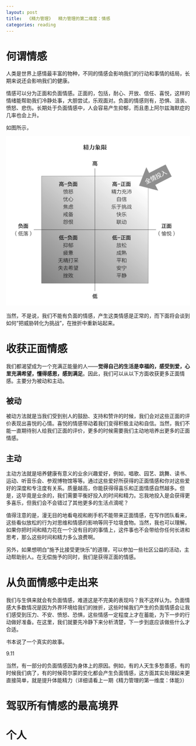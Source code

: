 ```yaml
---
layout: post
title:  《精力管理》  精力管理的第二维度：情感
categories: reading
---
```


# 何谓情感

人类是世界上感情最丰富的物种，不同的情感会影响我们的行动和事情的结局，长期来说还会影响我们的健康。

情感可以分为正面和负面情感。正面的，包括，耐心、开放、信任、喜悦，这样的情绪能帮助我们冷静处事，大胆尝试，乐观面对。负面的情感则有，恐惧、沮丧、愤怒、悲伤。长期处于负面情感中，人会容易产生抑郁，而且患上阿尔兹海默症的几率也会上升。

如图所示，

![精力管理-精力象限.png](/assets/%E7%B2%BE%E5%8A%9B%E7%AE%A1%E7%90%86-%E7%B2%BE%E5%8A%9B%E8%B1%A1%E9%99%90.png)

当然，不是说，我们不能有负面的情感，产生这类情感是正常的，而下面将会谈到如何“把威胁转化为挑战”，在挫折中重新站起来。


# 收获正面情感

我们都渴望成为一个充满正能量的人——**觉得自己的生活是幸福的，感受到爱，心里充满希望，懂得感恩，感到满足**。因此，我们可以从以下方面收获更多正面情感。主要分为被动和主动。

## 被动

被动方法就是当我们受到别人的鼓励、支持和赞许的时候，我们会对这些正面的评价表现出喜悦的心情。喜悦的情感带动着我们变得积极主动和自信。当然，我们不能一直期待别人给我们正面的评价，更多的时候需要我们主动地培养出更多的正面情感。

## 主动

主动方法就是培养健康有意义的业余兴趣爱好，例如，唱歌、园艺、跳舞、读书、运动、听音乐会、参观博物馆等等。通过这些爱好所获得的正面情感和你对这些爱好的深度和专注度有关系。质量越高，你能获得得喜乐和正面情感自然越多。但是，这毕竟是业余的，我们需要平衡好投入的时间和精力。忘我地投入是会获得更多喜乐，但我们会不会错过了其他更多的生活点滴呢？

值得注意的是，漫无目的地看电视和刷手机不能带来正面情感，在写作团队看来，这些看似放松的行为对思维和情感的影响等同于垃圾食物。当然，我也可以理解。如果你把时间和精力花在一个没有目的的事情上，这件事也不会带给你任何长进和思考，那么这些时间和精力多么浪费啊。

另外，如果想明白“施予比接受更快乐”的道理，可以参加一些社区公益的活动，主动帮助别人。在无偿施予的同时，我们是获得正面的情感。


# 从负面情感中走出来

我们与生俱来就会有负面情感，难道这是不完美的表现吗？我不这样认为。负面情感大多数情况是因为外界环境给我们的挫折，这些时候我们产生的负面情感会让我们感受到压力、不安、愤怒、恐惧，这些情感一定程度上才在蓄能，为下一步的行动做好准备。在这里，我们就要先冷静下来分析清楚，下一步到底应该做些什么才合适。

书本说了一个真实的故事。

9.11 





当然，有一部分的负面情感因为身体上的原因。例如，有的人天生多愁善感，有的时候我们病了，有的时候荷尔蒙的变化都会产生负面情感，这方面其实处理起来更直接简单，就是提升体能精力（详细请看上一期《精力管理的第一维度：体能》）

# 驾驭所有情感的最高境界

# 个人


<!--stackedit_data:
eyJoaXN0b3J5IjpbLTU1NDI3MjkwOSwtMTY2OTcyODU2LC0xND
g4OTEzNTIxXX0=
-->